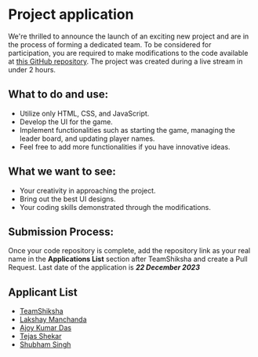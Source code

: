 # Project application

We're thrilled to announce the launch of an exciting new project and are in the process of forming a dedicated team. To be considered for participation, you are required to make modifications to the code available at [this GitHub repository](https://github.com/TeamShiksha/the-vinci-code-game-stream). The project was created during a live stream in under 2 hours.

## What to do and use:

- Utilize only HTML, CSS, and JavaScript.
- Develop the UI for the game.
- Implement functionalities such as starting the game, managing the leader board, and updating player names.
- Feel free to add more functionalities if you have innovative ideas.

## What we want to see:

- Your creativity in approaching the project.
- Bring out the best UI designs.
- Your coding skills demonstrated through the modifications.

## Submission Process:

Once your code repository is complete, add the repository link as your real name in the **Applications List** section after TeamShiksha and create a Pull Request. Last date of the application is **_22 December 2023_**

## Applicant List

- [TeamShiksha](https://github.com/TeamShiksha/the-vinci-code-game-stream)
- [Lakshay Manchanda](https://github.com/lakshayman/the-vinci-code-game-stream)
- [Ajoy Kumar Das](https://github.com/ajoykumardas12/the-vinci-code-game)
- [Tejas Shekar](https://github.com/TejasShekar/the-vinci-code-game-stream)
- [Shubham Singh](https://github.com/shubhamsigdar1/the-vinci-code-game-stream)
